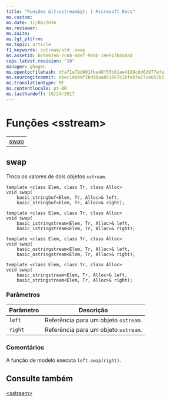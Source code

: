 ```yaml
---
title: "Funções &lt;sstream&gt; | Microsoft Docs"
ms.custom: 
ms.date: 11/04/2016
ms.reviewer: 
ms.suite: 
ms.tgt_pltfrm: 
ms.topic: article
f1_keywords: sstream/std::swap
ms.assetid: bc9607e8-7c6b-44ef-949b-19e917b450ad
caps.latest.revision: "10"
manager: ghogen
ms.openlocfilehash: dfa71e79d801fbe48f55b81ae4189cdd6d977afe
ms.sourcegitcommit: ebec1d449f2bd98aa851667c2bfeb7e27ce657b2
ms.translationtype: MT
ms.contentlocale: pt-BR
ms.lasthandoff: 10/24/2017
---
```

# <a name="ltsstreamgt-functions"></a>Funções &lt;sstream&gt;
||  
|-|  
|[swap](#sstream_swap)|  
  
##  <a name="sstream_swap"></a>  swap  
 Troca os valores de dois objetos `sstream`.  
  
```  
template <class Elem, class Tr, class Alloc>  
void swap(
    basic_stringbuf<Elem, Tr, Alloc>& left,  
    basic_stringbuf<Elem, Tr, Alloc>& right);

template <class Elem, class Tr, class Alloc>  
void swap(
    basic_istringstream<Elem, Tr, Alloc>& left,  
    basic_istringstream<Elem, Tr, Alloc>& right);

template <class Elem, class Tr, class Alloc>  
void swap(
    basic_ostringstream<Elem, Tr, Alloc>& left,  
    basic_ostringstream<Elem, Tr, Alloc>& right);

template <class Elem, class Tr, class Alloc>  
void swap(
    basic_stringstream<Elem, Tr, Alloc>& left,  
    basic_stringstream<Elem, Tr, Alloc>& right);
```  
  
### <a name="parameters"></a>Parâmetros  
  
|Parâmetro|Descrição|  
|---------------|-----------------|  
|`left`|Referência para um objeto `sstream`.|  
|`right`|Referência para um objeto `sstream`.|  
  
### <a name="remarks"></a>Comentários  
 A função de modelo executa `left.swap(right)`.  
  
## <a name="see-also"></a>Consulte também  
 [\<sstream>](../standard-library/sstream.md)

